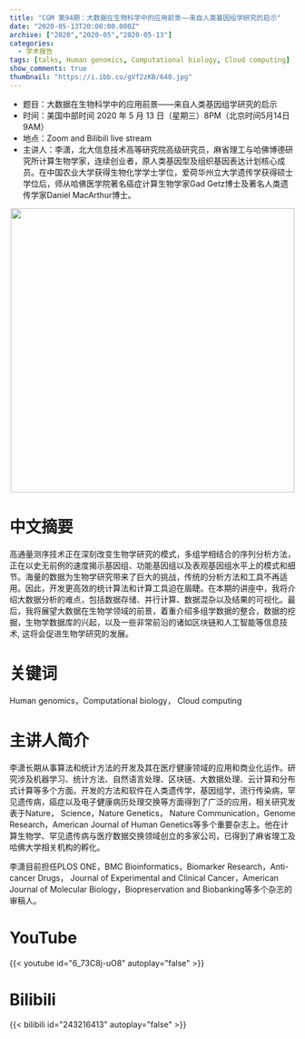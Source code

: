 ```yaml
---
title: "CGM 第94期：大数据在生物科学中的应用前景——来自人类基因组学研究的启示"
date: "2020-05-13T20:00:00.000Z"
archive: ["2020","2020-05","2020-05-13"]
categories:
  - 学术报告
tags: [talks, Human genomics, Computational biology, Cloud computing]
show_comments: true
thumbnail: "https://i.ibb.co/gVf2zKB/640.jpg"
---
```


- 题目：大数据在生物科学中的应用前景——来自人类基因组学研究的启示
- 时间：美国中部时间 2020 年 5 月 13 日（星期三）8PM（北京时间5月14日 9AM）
- 地点：Zoom and Bilibili live stream
- 主讲人：李潇，北大信息技术高等研究院高级研究员，麻省理工与哈佛博德研究所计算生物学家，连续创业者，原人类基因型及组织基因表达计划核心成员。在中国农业大学获得生物化学学士学位，爱荷华州立大学遗传学获得硕士学位后，师从哈佛医学院著名癌症计算生物学家Gad Getz博士及著名人类遗传学家Daniel MacArthur博士。


<div align="center">
<img src="https://i.ibb.co/gVf2zKB/640.jpg" height=500>
</div>

# 中文摘要

高通量测序技术正在深刻改变生物学研究的模式，多组学相结合的序列分析方法，正在以史无前例的速度揭示基因组、功能基因组以及表观基因组水平上的模式和细节。海量的数据为生物学研究带来了巨大的挑战，传统的分析方法和工具不再适用。因此，开发更高效的统计算法和计算工具迫在眉睫。在本期的讲座中，我将介绍大数据分析的难点，包括数据存储、并行计算、数据混杂以及结果的可视化。最后，我将展望大数据在生物学领域的前景，着重介绍多组学数据的整合，数据的挖掘，生物学数据库的兴起，以及一些非常前沿的诸如区块链和人工智能等信息技术, 这将会促进生物学研究的发展。

# 关键词

Human genomics，Computational biology， Cloud computing

# 主讲人简介

李潇长期从事算法和统计方法的开发及其在医疗健康领域的应用和商业化运作。研究涉及机器学习、统计方法、自然语言处理、区块链、大数据处理、云计算和分布式计算等多个方面。开发的方法和软件在人类遗传学，基因组学，流行传染病，罕见遗传病，癌症以及电子健康病历处理交换等方面得到了广泛的应用，相关研究发表于Nature， Science，Nature Genetics， Nature Communication，Genome Research，American Journal of Human Genetics等多个重要杂志上。他在计算生物学、罕见遗传病与医疗数据交换领域创立的多家公司，已得到了麻省理工及哈佛大学相关机构的孵化。

李潇目前担任PLOS ONE，BMC Bioinformatics，Biomarker Research，Anti-cancer Drugs， Journal of Experimental and Clinical Cancer，American Journal of Molecular Biology，Biopreservation and Biobanking等多个杂志的审稿人。

# YouTube

{{< youtube id="6_73C8j-uO8" autoplay="false" >}}

# Bilibili

{{< bilibili id="243216413" autoplay="false" >}}

